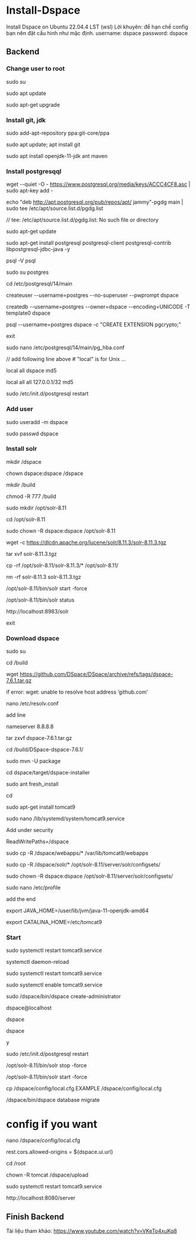 # **Install-Dspace**
Install Dspace on Ubuntu 22.04.4 LST (wsl)
Lời khuyên: để hạn chế config bạn nên đặt cấu hình như mặc định.
username: dspace
password: dspace

## Backend

### Change user to root
sudo su

sudo apt update

sudo apt-get upgrade

### Install git, jdk
sudo add-apt-repository ppa:git-core/ppa

sudo apt update; apt install git

sudo apt install openjdk-11-jdk ant maven

### Install postgresqql
wget --quiet -O - https://www.postgresql.org/media/keys/ACCC4CF8.asc | sudo apt-key add -

echo "deb http://apt.postgresql.org/pub/repos/apt/ jammy"-pgdg main | sudo tee /etc/apt/source.list.d/pgdg.list

// tee: /etc/apt/source.list.d/pgdg.list: No such file or directory

sudo apt-get update

sudo apt-get install postgresql postgresql-client postgresql-contrib libpostgresql-jdbc-java -y

psql -V psql

sudo su postgres

cd /etc/postgresql/14/main

createuser --username=postgres --no-superuser --pwprompt dspace

createdb --username=postgres --owner=dspace --encoding=UNICODE -T template0 dspace

psql --username=postgres dspace -c "CREATE EXTENSION pgcrypto;"

exit

sudo nano /etc/postgresql/14/main/pg_hba.conf

// add following line above # "local" is for Unix ...

local all dspace md5

local all all 127.0.0.1/32 md5

sudo /etc/init.d/postgresql restart


### Add user
sudo useradd -m dspace

sudo passwd dspace

### Install solr

mkdir /dspace

chown dspace:dspace /dspace

mkdir /build

chmod -R 777 /build

sudo mkdir /opt/solr-8.11

cd /opt/solr-8.11

sudo chown -R dspace:dspace /opt/solr-8.11

wget -c https://dlcdn.apache.org/lucene/solr/8.11.3/solr-8.11.3.tgz

tar xvf solr-8.11.3.tgz

cp -rf /opt/solr-8.11/solr-8.11.3/* /opt/solr-8.11/

rm -rf solr-8.11.3 solr-8.11.3.tgz

/opt/solr-8.11/bin/solr start -force

/opt/solr-8.11/bin/solr status

http://localhost:8983/solr

exit

### Download dspace
sudo su

cd /build

wget https://github.com/DSpace/DSpace/archive/refs/tags/dspace-7.6.1.tar.gz

if error: wget: unable to resolve host address ‘github.com’

 nano /etc/resolv.conf
 
add line

nameserver 8.8.8.8

tar zxvf dspace-7.6.1.tar.gz

cd /build/DSpace-dspace-7.6.1/

sudo mvn -U package 

cd dspace/target/dspace-installer

sudo ant fresh_install

cd 

sudo apt-get install tomcat9

sudo nano /lib/systemd/system/tomcat9.service

Add under security

ReadWritePaths=/dspace

sudo cp -R /dspace/webapps/* /var/lib/tomcat9/webapps

sudo cp -R /dspace/solr/* /opt/solr-8.11/server/solr/configsets/

sudo chown -R dspace:dspace /opt/solr-8.11/server/solr/configsets/

sudo nano /etc/profile

add the end

export JAVA_HOME=/user/lib/jvm/java-11-openjdk-amd64

export CATALINA_HOME=/etc/tomcat9

### Start
sudo systemctl restart tomcat9.service

systemctl daemon-reload

sudo systemctl restart tomcat9.service

sudo systemctl enable tomcat9.service

sudo /dspace/bin/dspace create-administrator

dspace@localhost

dspace

dspace

y

sudo /etc/init.d/postgresql restart

/opt/solr-8.11/bin/solr stop -force

/opt/solr-8.11/bin/solr start -force

cp /dspace/config/local.cfg.EXAMPLE /dspace/config/local.cfg

/dspace/bin/dspace database migrate

# config if you want
nano /dspace/config/local.cfg

rest.cors.allowed-origins = ${dspace.ui.url}

cd /root

chown -R tomcat /dspace/upload 

sudo systemctl restart tomcat9.service

http://localhost:8080/server

## Finish Backend
Tài liệu tham khảo: https://www.youtube.com/watch?v=VKeTo4xuKq8
